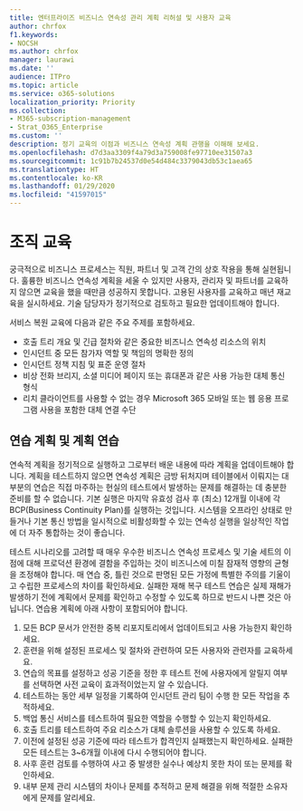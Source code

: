 ```yaml
---
title: 엔터프라이즈 비즈니스 연속성 관리 계획 리허설 및 사용자 교육
author: chrfox
f1.keywords:
- NOCSH
ms.author: chrfox
manager: laurawi
ms.date: ''
audience: ITPro
ms.topic: article
ms.service: o365-solutions
localization_priority: Priority
ms.collection:
- M365-subscription-management
- Strat_O365_Enterprise
ms.custom: ''
description: 정기 교육의 이점과 비즈니스 연속성 계획 관행을 이해해 보세요.
ms.openlocfilehash: d7d3aa3309f4a79d3a759008fe97710ee31507a3
ms.sourcegitcommit: 1c91b7b24537d0e54d484c3379043db53c1aea65
ms.translationtype: HT
ms.contentlocale: ko-KR
ms.lasthandoff: 01/29/2020
ms.locfileid: "41597015"
---
```

# <a name="train-your-organization"></a>조직 교육

궁극적으로 비즈니스 프로세스는 직원, 파트너 및 고객 간의 상호 작용을 통해 실현됩니다. 훌륭한 비즈니스 연속성 계획을 세울 수 있지만 사용자, 관리자 및 파트너를 교육하지 않으면 교육을 했을 때만큼 성공하지 못합니다. 고용된 사용자를 교육하고 매년 재교육을 실시하세요.
기술 담당자가 정기적으로 검토하고 필요한 업데이트해야 합니다.

서비스 복원 교육에 다음과 같은 주요 주제를 포함하세요.

- 호출 트리 개요 및 긴급 절차와 같은 중요한 비즈니스 연속성 리소스의 위치
- 인시던트 중 모든 참가자 역할 및 책임의 명확한 정의
- 인시던트 정책 지침 및 표준 운영 절차
- 비상 전화 브리지, 소셜 미디어 페이지 또는 휴대폰과 같은 사용 가능한 대체 통신 형식
- 리치 클라이언트를 사용할 수 없는 경우 Microsoft 365 모바일 또는 웹 응용 프로그램 사용을 포함한 대체 연결 수단

## <a name="plan-the-exercise-and-exercise-the-plan"></a>연습 계획 및 계획 연습

연속적 계획을 정기적으로 실행하고 그로부터 배운 내용에 따라 계획을 업데이트해야 합니다. 계획을 테스트하지 않으면 연속성 계획은 금방 뒤처지며 테이블에서 이뤄지는 대부분의 연습은 직접 마주하는 현실의 테스트에서 발생하는 문제를 해결하는 데 충분한 준비를 할 수 없습니다. 기본 실행은 마지막 유효성 검사 후 (최소) 12개월 이내에 각 BCP(Business Continuity Plan)를 실행하는 것입니다. 시스템을 오프라인 상태로 만들거나 기본 통신 방법을 일시적으로 비활성화할 수 있는 연속성 실행을 일상적인 작업에 더 자주 통합하는 것이 좋습니다.  

테스트 시나리오를 고려할 때 매우 우수한 비즈니스 연속성 프로세스 및 기술 세트의 이점에 대해 프로덕션 환경에 결함을 주입하는 것이 비즈니스에 미칠 잠재적 영향의 균형을 조정해야 합니다.
매 연습 중, 틀린 것으로 판명된 모든 가정에 특별한 주의를 기울이고 수립한 프로세스의 차이를 확인하세요. 실패한 재해 복구 테스트 연습은 실제 재해가 발생하기 전에 계획에서 문제를 확인하고 수정할 수 있도록 하므로 반드시 나쁜 것은 아닙니다. 연습용 계획에 아래 사항이 포함되어야 합니다.

1. 모든 BCP 문서가 안전한 중복 리포지토리에서 업데이트되고 사용 가능한지 확인하세요.
2. 훈련을 위해 설정된 프로세스 및 절차와 관련하여 모든 사용자와 관련자를 교육하세요.
3. 연습의 목표를 설정하고 성공 기준을 정한 후 테스트 전에 사용자에게 알릴지 여부를 선택하면 사전 교육이 효과적이었는지 알 수 있습니다.
4. 테스트하는 동안 세부 일정을 기록하여 인시던트 관리 팀이 수행 한 모든 작업을 추적하세요.
5. 백업 통신 서비스를 테스트하여 필요한 역할을 수행할 수 있는지 확인하세요.
6. 호출 트리를 테스트하여 주요 리소스가 대체 솔루션을 사용할 수 있도록 하세요.
7. 이전에 설정된 성공 기준에 따라 테스트가 합격인지 실패했는지 확인하세요. 실패한 모든 테스트는 3~6개월 이내에 다시 수행되어야 합니다.
8. 사후 훈련 검토를 수행하여 사고 중 발생한 실수나 예상치 못한 차이 또는 문제를 확인하세요.
9. 내부 문제 관리 시스템의 차이나 문제를 추적하고 문제 해결을 위해 적절한 소유자에게 문제를 알리세요.
